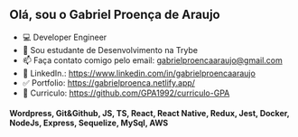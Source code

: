 ## Olá, sou o Gabriel Proença de Araujo 
- 💻 Developer Engineer
- 🌱 Sou estudante de Desenvolvimento na Trybe
- 📫 Faça contato comigo pelo email: gabrielproencaaraujo@gmail.com
- 🧐 LinkedIn.: https://www.linkedin.com/in/gabrielproencaaraujo
- ✅ Portfolio: https://gabrielproenca.netlify.app/
- 📝 Curriculo: https://github.com/GPA1992/curriculo-GPA
#### Wordpress, Git&Github, JS, TS, React, React Native, Redux, Jest, Docker, NodeJs, Express, Sequelize, MySql, AWS




